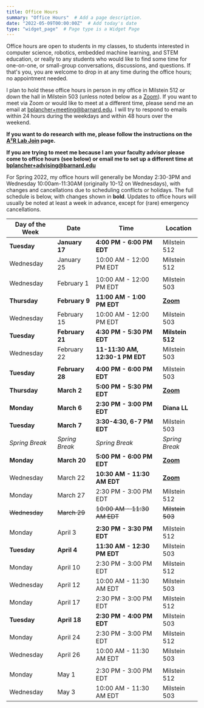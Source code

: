 ```yaml
---
title: Office Hours
summary: "Office Hours"  # Add a page description.
date: "2022-05-09T00:00:00Z"  # Add today's date
type: "widget_page"  # Page type is a Widget Page
---
```


Office hours are open to students in my classes, to students interested in computer science, robotics, embedded machine learning, and STEM education, or really to any students who would like to find some time for one-on-one, or small-group conversations, discussions, and questions. If that's you, you are welcome to drop in at any time during the office hours; no appointment needed.

I plan to hold these office hours in person in my office in Milstein 512 or down the hall in Milstein 503 (unless noted below as a [Zoom](/zoom)). If you want to meet via Zoom or would like to meet at a different time, please send me an email at [bplancher+meeting@barnard.edu](mailto:bplancher+meeting@barnard.edu). I will try to respond to emails within 24 hours during the weekdays and within 48 hours over the weekend.

**If you want to do research with me, please follow the instructions on the [A²R Lab Join](https://a2r-lab.org/join) page.**

**If you are trying to meet me because I am your faculty advisor please come to office hours (see below) or email me to set up a different time at [bplancher+advising@barnard.edu](mailto:bplancher+advising@barnard.edu)**

For Spring 2022, my office hours will generally be Monday 2:30-3PM and Wednesday 10:00am-11:30AM (originally 10-12 on Wednesdays), with changes and cancellations due to scheduling conflicts or holidays. The full schedule is below, with changes shown in **bold**. Updates to office hours will usually be noted at least a week in advance, except for (rare) emergency cancellations.

| Day of the Week | Date             | Time                        | Location      |
|-----------------|------------------|-----------------------------|---------------|
| **Tuesday**     | **January 17**   | **4:00 PM - 6:00 PM EDT**   | Milstein 512  |
| Wednesday       | January 25       | 10:00 AM - 12:00 PM EDT     | Milstein 512  |
|                 |                  |                             |               |
| Wednesday       | February 1       | 10:00 AM - 12:00 PM EDT     | Milstein 503  |
| **Thursday**    | **February 9**   | **11:00 AM - 1:00 PM EDT**  | [**Zoom**](/zoom) |
| Wednesday       | February 15      | 10:00 AM - 12:00 PM EDT     | Milstein 503  |
| **Tuesday**     | **February 21**  | **4:30 PM - 5:30 PM EDT**   | **Milstein 512**  |
| Wednesday       | February 22      | **11-11:30 AM, 12:30-1 PM EDT** | Milstein 503  |
|                 |                  |                             |               |
| **Tuesday**     | **February 28**  | **4:00 PM - 6:00 PM EDT**   | Milstein 503  |
| **Thursday**    | **March 2**      | **5:00 PM - 5:30 PM EDT**   | [**Zoom**](/zoom) |
| **Monday**      | **March 6**      | **2:30 PM - 3:00 PM EDT**   | **Diana LL**  |
| **Tuesday**     | **March 7**      | **3:30-4:30, 6-7 PM EDT**   | Milstein 503  |
| *Spring Break*  | *Spring Break*   | *Spring Break*              | *Spring Break*|
| **Monday**      | **March 20**     | **5:00 PM - 6:00 PM EDT**   | [**Zoom**](/zoom) |
| Wednesday       | March 22         | **10:30 AM - 11:30 AM EDT** | [**Zoom**](/zoom) |
| Monday      	  | March 27         | 2:30 PM - 3:00 PM EDT       | Milstein 512  |
| ~~Wednesday~~   | ~~March 29~~     | ~~10:00 AM - 11:30 AM EDT~~ | ~~Milstein 503~~  |
|                 |                  |                             |               |
| Monday      	  | April 3          | **2:30 PM - 3:30 PM EDT**   | Milstein 512  |
| **Tuesday**     | **April 4**      | **11:30 AM - 12:30 PM EDT** | Milstein 503  |
| Monday      	  | April 10         | 2:30 PM - 3:00 PM EDT       | Milstein 512  |
| Wednesday       | April 12         | 10:00 AM - 11:30 AM EDT     | Milstein 503  |
| Monday      	  | April 17         | 2:30 PM - 3:00 PM EDT       | Milstein 512  |
| **Tuesday**     | **April 18**     | **2:30 PM - 4:00 PM EDT**   | Milstein 503  |
| Monday      	  | April 24         | 2:30 PM - 3:00 PM EDT       | Milstein 512  |
| Wednesday       | April 26         | 10:00 AM - 11:30 AM EDT     | Milstein 503  |
|                 |                  |                             |               |
| Monday      	  | May 1            | 2:30 PM - 3:00 PM EDT       | Milstein 512  |
| Wednesday       | May 3            | 10:00 AM - 11:30 AM EDT     | Milstein 503  |

<!--
For Fall 2022, my office hours were originally 11:00am-1:00pm or 2:00pm-4:00pm on Tuesdays, with some changes and cancellations due to schedule conflicts or holidays, but have moved to be a bit more sporadic to better account for student needs. The full schedule is below, with changes shown in **bold**. Updates to office hours will usually be noted at least a week in advance, except for (rare) emergency cancellations.

**Note that due to personal reasons, for November, I request that students mask during OHs.**
-->

<!--
| Day of the Week | Date             | Time                        | Location      |
|-----------------|------------------|-----------------------------|---------------|
| **Wednesday**   | **September 7**  | **2:00 PM - 4:00 PM EDT**   | Milstein 512  |
| Tuesday         | September 13     | 11:00 AM - 1:00 PM EDT      | Milstein 512  |
| Tuesday         | September 20     | 11:00 AM - 1:00 PM EDT      | Milstein 512  |
| **Wednesday**   | **September 28** | **4:00 PM - 6:00 PM EDT**   | Milstein 512  |
|                 |                  |                             |               |
| Tuesday         | October 4        | 11:00 AM - 1:00 PM EDT      | Milstein 512  |
| Tuesday         | October 11       | 11:00 AM - 1:00 PM EDT      | Milstein 512  |
| **Tuesday**     | **October 18**   | **2:00 PM - 4:00 PM EDT**   | Milstein 512  |
| Tuesday         | October 25       | 2:00 PM - 4:00 PM EDT       | Milstein 512  |
| **Monday**      | **October 31**   | **7:30 PM - 9:30 PM EDT**   | **DIA LL103** |
|                 |                  |                             |               |
| **Wednesday**   | **November 9**   | **4:00 PM - 6:00 PM EDT**   | Milstein 512  |
| **Monday**      | **November 14**  | **7:30 PM - 9:30 PM EDT**   | **Zoom Only** |
| **Monday**      | **November 21**  | **4:00 PM - 6:00 PM EDT**   | Milstein 512  |
| Tuesday         | November 29      | **5:00 PM - 7:00 PM EDT**   | Milstein 512  |
|                 |                  |                             |               |
| Tuesday         | December 6       | **12:00 PM - 2:00 PM EDT**  | Milstein 512  |
| Tuesday         | December 13      | **2:00 PM - 4:00 PM EDT**   | Milstein 512  |
-->